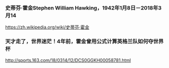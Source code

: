 ### 史蒂芬·霍金Stephen William Hawking，1942年1月8日－2018年3月14
https://zh.wikipedia.org/wiki/史蒂芬·霍金
### 天才走了，世界迷茫！4年前，霍金曾用公式计算英格兰队如何夺世界杯
http://sports.163.com/18/0314/12/DCS0GGKH00058781.html